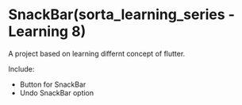 # SnackBar(sorta_learning_series - Learning 8)

A project based on learning differnt concept of flutter.

Include:
 - Button for SnackBar 
 - Undo SnackBar option
